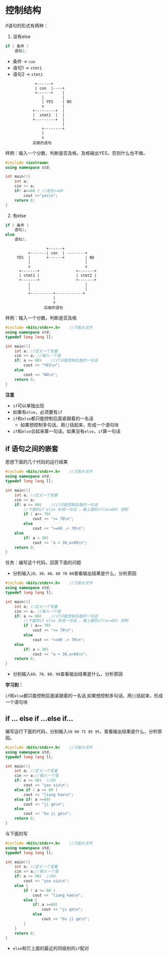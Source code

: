 # 控制结构

if语句的形式有两种：

1. 没有else

```cpp
if ( 条件 )
    语句1;
```

- 条件 -> `con`
- 语句1 -> `stmt1`
- 语句2 -> `stmt2`


```plaintext
             +------+
             | con  |----+
             +------+    |
                |        |
                | YES    | NO
                v        |
            +---------+  |
            |  stmt1  |  |
            +---------+  |
                         |
                +--------+
                |
                v
            后面的语句
```


样例：输入一个分数，判断是否及格，及格输出YES，否则什么也不做。

```cpp
#include <iostream>
using namespace std;

int main(){ 
    int a;
    cin >> a;
    if( a>=60 ) //是否>=60
        cout <<"yes\n";
    return 0;
}
```


2. 有else        

```cpp
if ( 条件 )
    语句1;
else
    语句2;
```

```plaintext
                  +------+
          +-------| con  | --------+
     YES  |       +------+         | NO
          |                        |
          v                        v
      +-------+                +-------+
      | stmt1 |                | stmt2 |
      +-------+                +-------+
          |                        |
          |                        |
          +----------+------------+
                     |
                     v
                 后面的语句
```

样例：输入一个分数，判断是否及格

```cpp
#include <bits/stdc++.h>    //万能头文件
using namespace std;
typedef long long ll;

int main(){
    int a; //定义一个变量
    cin >> a; //输入一个值
    if( a >= 60)    //if只能控制后面的一句话
        cout << "YES\n";
    else
        cout << "NO\n";
    return 0;
}
```
**注意**

 - `if`可以单独出现
 - 如果有`else`，必须要有`if`
 - `if`和`else`都只能控制后面紧跟着的一名话
    - 如果想控制多句话，用`{}`括起来，形成一个语句块
 - `if`和`else`合起来算一句话，如果没有`else`，`if`算一句话

## if 语句之间的嵌套

思想下面的几个代码的运行结果

```cpp
#include <bits/stdc++.h>    //万能头文件
using namespace std;
typedef long long ll;

int main(){
    int a; //定义一个变量
    cin >> a;
    if( a >= 60)    //if只能控制后面的一句话
        //下面的if else 形成一句话 ，被上面的if(a>=60) 控制
        if ( a>= 70)
            cout << ">= 70\n";
        else
            cout << ">=60 ,< 70\n";
    else
        if( a > 30)
            cout << "a > 30,a<60\n";
    return 0;
}
```
任务：编写这个代码，回答下面的问题

 - 分别输入`20，30，40，60 70 80`查看输出结果是什么，分析原因


```cpp
#include <bits/stdc++.h>    //万能头文件
using namespace std;
typedef long long ll;

int main(){
    int a; //定义一个变量
    cin >> a; //输入一个值
    if( a >= 60)    //if只能控制后面的一句话
        //下面的if else 形成一句话 ，被上面的if(a>=60) 控制
        if ( a>= 70)
            cout << ">= 70\n";
        else
            cout << ">=60 ,< 70\n";
    else
        if( a > 30)
            cout << "a > 30,a<60\n";
    return 0;
}
```

 - 分别输入`60，70，80，90`查看输出结果是什么，分析原因

**学习到：**

`if`和`else`都只能控制后面紧跟着的一名话,如果想控制多句话，用`{}`括起来，形成一个语句块

## if ... else if ...else if...

编写运行下面的代码，分别输入`50 60 75 85 95`，查看输出结果是什么，分析原因。

```cpp
#include <bits/stdc++.h>    //万能头文件
using namespace std;
typedef long long ll;

int main(){
    int a; //定义一个变量
    cin >> a;//输入一个值
    if( a >= 90)  //60
        cout << "you xiu\n";
    else if ( a >= 80 )
        cout << "liang hao\n";
    else if( a >=60)
        cout << "ji ge\n";
    else
        cout << "bu ji ge\n";
    return 0;
}
```

与下面的写
```cpp
#include <bits/stdc++.h>    //万能头文件
using namespace std;
typedef long long ll;

int main(){
    int a; //定义一个变量
    cin >> a;//输入一个值
    if( a >= 90)  //60
        cout << "you xiu\n";
    else {
        if ( a >= 80 )
            cout << "liang hao\n";
        else {
            if( a >=60)
                cout << "ji ge\n";
            else
                cout << "bu ji ge\n";
        }
    }
    return 0;
}
```

- `else`和它上面的最近的同级别的`if`配对
